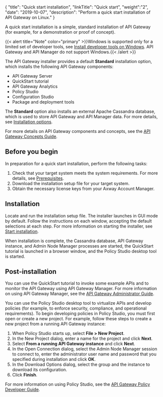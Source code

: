 {
"title": "Quick start installation",
"linkTitle": "Quick start",
"weight":"2",
"date": "2019-10-07",
"description": "Perform a quick start installation of API Gateway on Linux."
}

A quick start installation is a simple, standard installation of API Gateway (for example, for a demonstration or proof of concept).

{{< alert title="Note" color="primary" >}}Windows is supported only for a limited set of developer tools, see [Install developer tools on Windows](/docs/apigtw_install/install_dev_tools/). API Gateway and API Manager do not support Windows.{{< /alert >}}

The API Gateway installer provides a default **Standard** installation option, which installs the following API Gateway components:

* API Gateway Server
* QuickStart tutorial
* API Gateway Analytics
* Policy Studio
* Configuration Studio
* Package and deployment tools

The **Standard** option also installs an external Apache Cassandra database, which is used to store API Gateway and API Manager data. For more details, see [Installation options](installation).

For more details on API Gateway components and concepts, see the [API Gateway Concepts Guide](/bundle/APIGateway_77_ConceptsGuide_allOS_en_HTML5).

## Before you begin

In preparation for a quick start installation, perform the following tasks:

1. Check that your target system meets the system requirements. For more details, see [Prerequisites](system_requirements).
2. Download the installation setup file for your target system.
3. Obtain the necessary license keys from your Axway Account Manager.

## Installation

Locate and run the installation setup file. The installer launches in GUI mode by default. Follow the instructions on each window, accepting the default selections at each step. For more information on starting the installer, see [Start installation](installation).

When installation is complete, the Cassandra database, API Gateway instance, and Admin Node Manager processes are started, the QuickStart tutorial is launched in a browser window, and the Policy Studio desktop tool is started.

## Post-installation

You can use the QuickStart tutorial to invoke some example APIs and to monitor the API Gateway using API Gateway Manager. For more information on using API Gateway Manager, see the
[API Gateway Administrator Guide](/bundle/APIGateway_77_AdministratorGuide_allOS_en_HTML5/).

You can use the Policy Studio desktop tool to virtualize APIs and develop policies (for example, to enforce security, compliance, and operational requirements). To begin developing policies in Policy Studio, you must first open or create a new project. For example, follow these steps to create a new project from a running API Gateway instance:

1. When Policy Studio starts up, select **File > New Project**.
2. In the New Project dialog, enter a name for the project and click **Next**.
3. Select **From a running API Gateway instance** and click **Next**.
4. In the Open Connection dialog, select the Admin Node Manager session to connect to, enter the administrator user name and password that you specified during installation and click **OK**.
5. In the Download Options dialog, select the group and the instance to download its configuration.
6. Click **Finish**.

For more information on using Policy Studio, see the [API Gateway Policy Developer Guide](/bundle/APIGateway_77_PolicyDevGuide_allOS_en_HTML5/).

